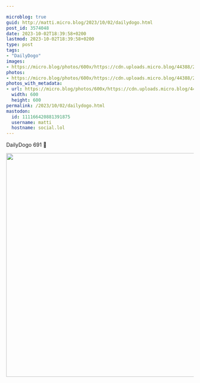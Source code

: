 ```yaml
---

microblog: true
guid: http://matti.micro.blog/2023/10/02/dailydogo.html
post_id: 3574048
date: 2023-10-02T18:39:58+0200
lastmod: 2023-10-02T18:39:58+0200
type: post
tags:
- "DailyDogo"
images:
- https://micro.blog/photos/600x/https://cdn.uploads.micro.blog/44388/2023/d72de993c0214067add853f231d4c163.jpg
photos:
- https://micro.blog/photos/600x/https://cdn.uploads.micro.blog/44388/2023/d72de993c0214067add853f231d4c163.jpg
photos_with_metadata:
- url: https://micro.blog/photos/600x/https://cdn.uploads.micro.blog/44388/2023/d72de993c0214067add853f231d4c163.jpg
  width: 600
  height: 600
permalink: /2023/10/02/dailydogo.html
mastodon:
  id: 111166420881391875
  username: matti
  hostname: social.lol
---
```

DailyDogo 691 🐶

<img src="/media/uploads/2023/d72de993c0214067add853f231d4c163.jpg" width="600" height="600" alt="" />

